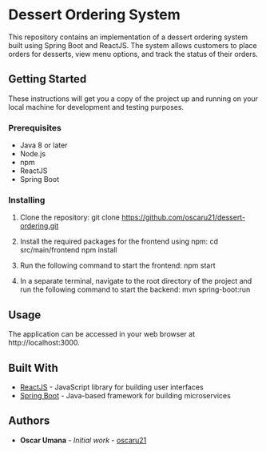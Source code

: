 # Dessert Ordering System

This repository contains an implementation of a dessert ordering system built using Spring Boot and ReactJS. The system allows customers to place orders for desserts, view menu options, and track the status of their orders.

## Getting Started

These instructions will get you a copy of the project up and running on your local machine for development and testing purposes.

### Prerequisites

- Java 8 or later
- Node.js
- npm
- ReactJS
- Spring Boot

### Installing

1. Clone the repository:
git clone https://github.com/oscaru21/dessert-ordering.git

2. Install the required packages for the frontend using npm:
cd src/main/frontend
npm install

3. Run the following command to start the frontend:
npm start

4. In a separate terminal, navigate to the root directory of the project and run the following command to start the backend:
mvn spring-boot:run

## Usage

The application can be accessed in your web browser at http://localhost:3000.

## Built With

* [ReactJS](https://reactjs.org/) - JavaScript library for building user interfaces
* [Spring Boot](https://spring.io/projects/spring-boot) - Java-based framework for building microservices

## Authors

* **Oscar Umana** - *Initial work* - [oscaru21](https://github.com/oscaru21)
